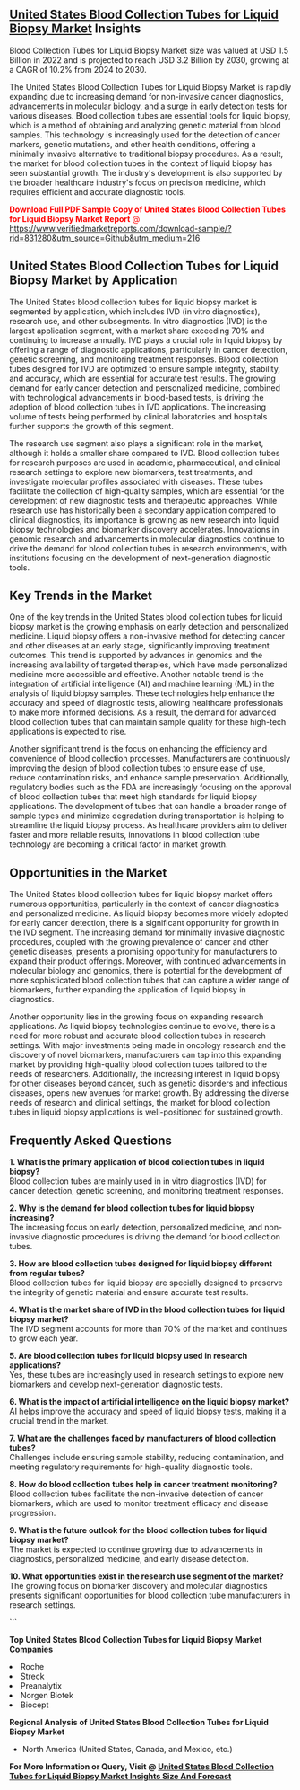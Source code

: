 <h2><a href="https://www.verifiedmarketreports.com/download-sample/?rid=831280&amp;utm_source=Github&amp;utm_medium=216" target="_blank">United States Blood Collection Tubes for Liquid Biopsy Market</a> Insights</h2><p>Blood Collection Tubes for Liquid Biopsy Market size was valued at USD 1.5 Billion in 2022 and is projected to reach USD 3.2 Billion by 2030, growing at a CAGR of 10.2% from 2024 to 2030.</p><p><p>The United States Blood Collection Tubes for Liquid Biopsy Market is rapidly expanding due to increasing demand for non-invasive cancer diagnostics, advancements in molecular biology, and a surge in early detection tests for various diseases. Blood collection tubes are essential tools for liquid biopsy, which is a method of obtaining and analyzing genetic material from blood samples. This technology is increasingly used for the detection of cancer markers, genetic mutations, and other health conditions, offering a minimally invasive alternative to traditional biopsy procedures. As a result, the market for blood collection tubes in the context of liquid biopsy has seen substantial growth. The industry's development is also supported by the broader healthcare industry's focus on precision medicine, which requires efficient and accurate diagnostic tools. <p><span class=""><span style="color: #ff0000;"><strong>Download Full PDF Sample Copy of United States Blood Collection Tubes for Liquid Biopsy Market Report</strong> @ </span><a href="https://www.verifiedmarketreports.com/download-sample/?rid=831280&amp;utm_source=Github&amp;utm_medium=216" target="_blank">https://www.verifiedmarketreports.com/download-sample/?rid=831280&amp;utm_source=Github&amp;utm_medium=216</a></span></p></p><h2>United States Blood Collection Tubes for Liquid Biopsy Market by Application</h2><p>The United States blood collection tubes for liquid biopsy market is segmented by application, which includes IVD (in vitro diagnostics), research use, and other subsegments. In vitro diagnostics (IVD) is the largest application segment, with a market share exceeding 70% and continuing to increase annually. IVD plays a crucial role in liquid biopsy by offering a range of diagnostic applications, particularly in cancer detection, genetic screening, and monitoring treatment responses. Blood collection tubes designed for IVD are optimized to ensure sample integrity, stability, and accuracy, which are essential for accurate test results. The growing demand for early cancer detection and personalized medicine, combined with technological advancements in blood-based tests, is driving the adoption of blood collection tubes in IVD applications. The increasing volume of tests being performed by clinical laboratories and hospitals further supports the growth of this segment.<p>The research use segment also plays a significant role in the market, although it holds a smaller share compared to IVD. Blood collection tubes for research purposes are used in academic, pharmaceutical, and clinical research settings to explore new biomarkers, test treatments, and investigate molecular profiles associated with diseases. These tubes facilitate the collection of high-quality samples, which are essential for the development of new diagnostic tests and therapeutic approaches. While research use has historically been a secondary application compared to clinical diagnostics, its importance is growing as new research into liquid biopsy technologies and biomarker discovery accelerates. Innovations in genomic research and advancements in molecular diagnostics continue to drive the demand for blood collection tubes in research environments, with institutions focusing on the development of next-generation diagnostic tools.<h2>Key Trends in the Market</h2><p>One of the key trends in the United States blood collection tubes for liquid biopsy market is the growing emphasis on early detection and personalized medicine. Liquid biopsy offers a non-invasive method for detecting cancer and other diseases at an early stage, significantly improving treatment outcomes. This trend is supported by advances in genomics and the increasing availability of targeted therapies, which have made personalized medicine more accessible and effective. Another notable trend is the integration of artificial intelligence (AI) and machine learning (ML) in the analysis of liquid biopsy samples. These technologies help enhance the accuracy and speed of diagnostic tests, allowing healthcare professionals to make more informed decisions. As a result, the demand for advanced blood collection tubes that can maintain sample quality for these high-tech applications is expected to rise.<p>Another significant trend is the focus on enhancing the efficiency and convenience of blood collection processes. Manufacturers are continuously improving the design of blood collection tubes to ensure ease of use, reduce contamination risks, and enhance sample preservation. Additionally, regulatory bodies such as the FDA are increasingly focusing on the approval of blood collection tubes that meet high standards for liquid biopsy applications. The development of tubes that can handle a broader range of sample types and minimize degradation during transportation is helping to streamline the liquid biopsy process. As healthcare providers aim to deliver faster and more reliable results, innovations in blood collection tube technology are becoming a critical factor in market growth.<h2>Opportunities in the Market</h2><p>The United States blood collection tubes for liquid biopsy market offers numerous opportunities, particularly in the context of cancer diagnostics and personalized medicine. As liquid biopsy becomes more widely adopted for early cancer detection, there is a significant opportunity for growth in the IVD segment. The increasing demand for minimally invasive diagnostic procedures, coupled with the growing prevalence of cancer and other genetic diseases, presents a promising opportunity for manufacturers to expand their product offerings. Moreover, with continued advancements in molecular biology and genomics, there is potential for the development of more sophisticated blood collection tubes that can capture a wider range of biomarkers, further expanding the application of liquid biopsy in diagnostics.<p>Another opportunity lies in the growing focus on expanding research applications. As liquid biopsy technologies continue to evolve, there is a need for more robust and accurate blood collection tubes in research settings. With major investments being made in oncology research and the discovery of novel biomarkers, manufacturers can tap into this expanding market by providing high-quality blood collection tubes tailored to the needs of researchers. Additionally, the increasing interest in liquid biopsy for other diseases beyond cancer, such as genetic disorders and infectious diseases, opens new avenues for market growth. By addressing the diverse needs of research and clinical settings, the market for blood collection tubes in liquid biopsy applications is well-positioned for sustained growth.<h2>Frequently Asked Questions</h2><p><strong>1. What is the primary application of blood collection tubes in liquid biopsy?</strong><br> Blood collection tubes are mainly used in in vitro diagnostics (IVD) for cancer detection, genetic screening, and monitoring treatment responses.</p><p><strong>2. Why is the demand for blood collection tubes for liquid biopsy increasing?</strong><br> The increasing focus on early detection, personalized medicine, and non-invasive diagnostic procedures is driving the demand for blood collection tubes.</p><p><strong>3. How are blood collection tubes designed for liquid biopsy different from regular tubes?</strong><br> Blood collection tubes for liquid biopsy are specially designed to preserve the integrity of genetic material and ensure accurate test results.</p><p><strong>4. What is the market share of IVD in the blood collection tubes for liquid biopsy market?</strong><br> The IVD segment accounts for more than 70% of the market and continues to grow each year.</p><p><strong>5. Are blood collection tubes for liquid biopsy used in research applications?</strong><br> Yes, these tubes are increasingly used in research settings to explore new biomarkers and develop next-generation diagnostic tests.</p><p><strong>6. What is the impact of artificial intelligence on the liquid biopsy market?</strong><br> AI helps improve the accuracy and speed of liquid biopsy tests, making it a crucial trend in the market.</p><p><strong>7. What are the challenges faced by manufacturers of blood collection tubes?</strong><br> Challenges include ensuring sample stability, reducing contamination, and meeting regulatory requirements for high-quality diagnostic tools.</p><p><strong>8. How do blood collection tubes help in cancer treatment monitoring?</strong><br> Blood collection tubes facilitate the non-invasive detection of cancer biomarkers, which are used to monitor treatment efficacy and disease progression.</p><p><strong>9. What is the future outlook for the blood collection tubes for liquid biopsy market?</strong><br> The market is expected to continue growing due to advancements in diagnostics, personalized medicine, and early disease detection.</p><p><strong>10. What opportunities exist in the research use segment of the market?</strong><br> The growing focus on biomarker discovery and molecular diagnostics presents significant opportunities for blood collection tube manufacturers in research settings.</p>```</p><p><strong>Top United States Blood Collection Tubes for Liquid Biopsy Market Companies</strong></p><div data-test-id=""><p><li>Roche</li><li> Streck</li><li> Preanalytix</li><li> Norgen Biotek</li><li> Biocept</li></p><div><strong>Regional Analysis of&nbsp;United States Blood Collection Tubes for Liquid Biopsy Market</strong></div><ul><li dir="ltr"><p dir="ltr">North America&nbsp;(United States, Canada, and Mexico, etc.)</p></li></ul><p><strong>For More Information or Query, Visit @&nbsp;</strong><strong><a href="https://www.verifiedmarketreports.com/product/blood-collection-tubes-for-liquid-biopsy-market/?utm_source=Github&amp;utm_medium=216" target="_blank">United States Blood Collection Tubes for Liquid Biopsy Market Insights Size And Forecast</a></strong></p></div>
